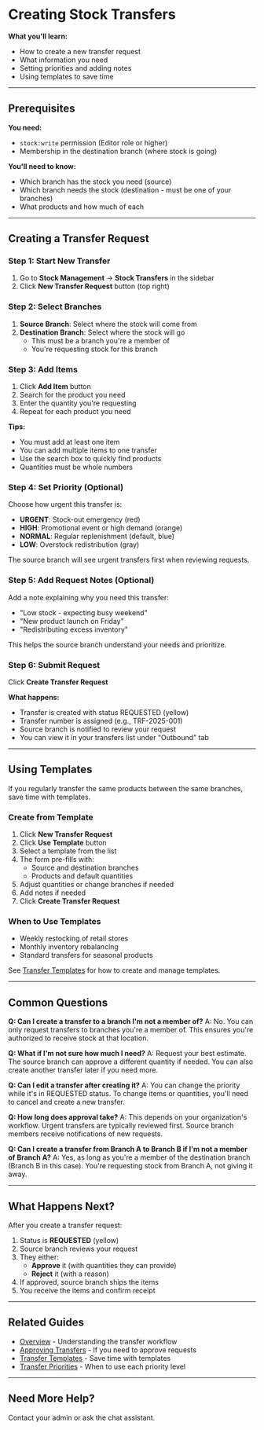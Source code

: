 # Creating Stock Transfers

**What you'll learn:**
- How to create a new transfer request
- What information you need
- Setting priorities and adding notes
- Using templates to save time

---

## Prerequisites

**You need:**
- `stock:write` permission (Editor role or higher)
- Membership in the destination branch (where stock is going)

**You'll need to know:**
- Which branch has the stock you need (source)
- Which branch needs the stock (destination - must be one of your branches)
- What products and how much of each

---

## Creating a Transfer Request

### Step 1: Start New Transfer

1. Go to **Stock Management** → **Stock Transfers** in the sidebar
2. Click **New Transfer Request** button (top right)

### Step 2: Select Branches

1. **Source Branch**: Select where the stock will come from
2. **Destination Branch**: Select where the stock will go
   - This must be a branch you're a member of
   - You're requesting stock for this branch

### Step 3: Add Items

1. Click **Add Item** button
2. Search for the product you need
3. Enter the quantity you're requesting
4. Repeat for each product you need

**Tips:**
- You must add at least one item
- You can add multiple items to one transfer
- Use the search box to quickly find products
- Quantities must be whole numbers

### Step 4: Set Priority (Optional)

Choose how urgent this transfer is:

- **URGENT**: Stock-out emergency (red)
- **HIGH**: Promotional event or high demand (orange)
- **NORMAL**: Regular replenishment (default, blue)
- **LOW**: Overstock redistribution (gray)

The source branch will see urgent transfers first when reviewing requests.

### Step 5: Add Request Notes (Optional)

Add a note explaining why you need this transfer:
- "Low stock - expecting busy weekend"
- "New product launch on Friday"
- "Redistributing excess inventory"

This helps the source branch understand your needs and prioritize.

### Step 6: Submit Request

Click **Create Transfer Request**

**What happens:**
- Transfer is created with status REQUESTED (yellow)
- Transfer number is assigned (e.g., TRF-2025-001)
- Source branch is notified to review your request
- You can view it in your transfers list under "Outbound" tab

---

## Using Templates

If you regularly transfer the same products between the same branches, save time with templates.

### Create from Template

1. Click **New Transfer Request**
2. Click **Use Template** button
3. Select a template from the list
4. The form pre-fills with:
   - Source and destination branches
   - Products and default quantities
5. Adjust quantities or change branches if needed
6. Add notes if needed
7. Click **Create Transfer Request**

### When to Use Templates

- Weekly restocking of retail stores
- Monthly inventory rebalancing
- Standard transfers for seasonal products

See [Transfer Templates](transfer-templates.md) for how to create and manage templates.

---

## Common Questions

**Q: Can I create a transfer to a branch I'm not a member of?**
A: No. You can only request transfers to branches you're a member of. This ensures you're authorized to receive stock at that location.

**Q: What if I'm not sure how much I need?**
A: Request your best estimate. The source branch can approve a different quantity if needed. You can also create another transfer later if you need more.

**Q: Can I edit a transfer after creating it?**
A: You can change the priority while it's in REQUESTED status. To change items or quantities, you'll need to cancel and create a new transfer.

**Q: How long does approval take?**
A: This depends on your organization's workflow. Urgent transfers are typically reviewed first. Source branch members receive notifications of new requests.

**Q: Can I create a transfer from Branch A to Branch B if I'm not a member of Branch A?**
A: Yes, as long as you're a member of the destination branch (Branch B in this case). You're requesting stock from Branch A, not giving it away.

---

## What Happens Next?

After you create a transfer request:

1. Status is **REQUESTED** (yellow)
2. Source branch reviews your request
3. They either:
   - **Approve** it (with quantities they can provide)
   - **Reject** it (with a reason)
4. If approved, source branch ships the items
5. You receive the items and confirm receipt

---

## Related Guides

- [Overview](overview.md) - Understanding the transfer workflow
- [Approving Transfers](approving-transfers.md) - If you need to approve requests
- [Transfer Templates](transfer-templates.md) - Save time with templates
- [Transfer Priorities](overview.md#priority-levels) - When to use each priority level

---

## Need More Help?

Contact your admin or ask the chat assistant.